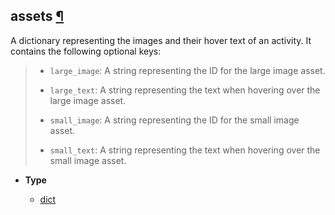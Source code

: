 ## assets [¶](https://discordpy.readthedocs.io/en/stable/api.html#discord.Activity.assets)

A dictionary representing the images and their hover text of an activity. It contains the following optional keys:

> -   `large_image`: A string representing the ID for the large image asset.
>
> -   `large_text`: A string representing the text when hovering over the large image asset.
>
> -   `small_image`: A string representing the ID for the small image asset.
>
> -   `small_text`: A string representing the text when hovering over the small image asset.

- **Type**

	- [dict](https://docs.python.org/3/library/stdtypes.html#dict)
